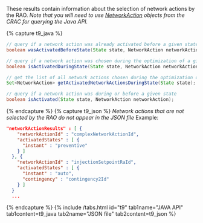 These results contain information about the selection of network actions by the RAO.
*Note that you will need to use [NetworkAction](/docs/input-data/crac/json#network-actions) objects from the CRAC for querying the Java API.*

{% capture t9_java %}
~~~java
// query if a network action was already activated before a given state was studied
boolean wasActivatedBeforeState(State state, NetworkAction networkAction);

// query if a network action was chosen during the optimization of a given state
boolean isActivatedDuringState(State state, NetworkAction networkAction);

// get the list of all network actions chosen during the optimization of a given state
Set<NetworkAction> getActivatedNetworkActionsDuringState(State state);

// query if a network action was during or before a given state
boolean isActivated(State state, NetworkAction networkAction);
~~~
{% endcapture %}
{% capture t9_json %}
*Network actions that are not selected by the RAO do not appear in the JSON file*
Example:
~~~json
"networkActionResults" : [ {
    "networkActionId" : "complexNetworkActionId",
    "activatedStates" : [ {
      "instant" : "preventive"
    } ]
  }, {
    "networkActionId" : "injectionSetpointRaId",
    "activatedStates" : [ {
      "instant" : "auto",
      "contingency" : "contingency2Id"
    } ]
  }
  ...
~~~
{% endcapture %}
{% include /tabs.html id="t9" tab1name="JAVA API" tab1content=t9_java tab2name="JSON file" tab2content=t9_json %}